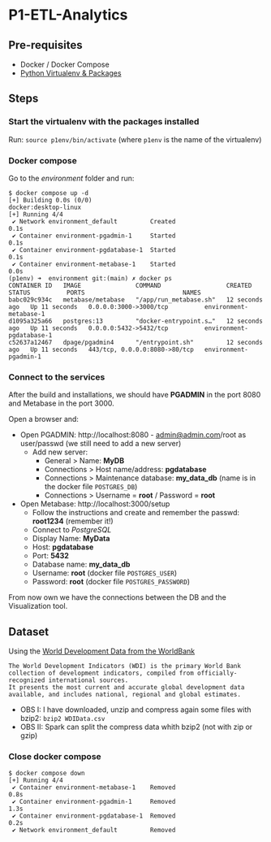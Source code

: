 # P1-ETL-Analytics

## Pre-requisites
* Docker / Docker Compose
* [Python Virtualenv & Packages](environment/virtual_environment.md)

## Steps
### Start the virtualenv with the packages installed
Run: `source p1env/bin/activate` (where `p1env` is the name of the virtualenv)

### Docker compose
Go to the _environment_ folder and run:
```shell
$ docker compose up -d
[+] Building 0.0s (0/0)                                                                                                                                                   docker:desktop-linux
[+] Running 4/4
 ✔ Network environment_default         Created                                                                                                                                            0.1s
 ✔ Container environment-pgadmin-1     Started                                                                                                                                            0.1s
 ✔ Container environment-pgdatabase-1  Started                                                                                                                                            0.1s
 ✔ Container environment-metabase-1    Started                                                                                                                                            0.0s
(p1env) ➜  environment git:(main) ✗ docker ps
CONTAINER ID   IMAGE               COMMAND                  CREATED          STATUS          PORTS                           NAMES
babc029c934c   metabase/metabase   "/app/run_metabase.sh"   12 seconds ago   Up 11 seconds   0.0.0.0:3000->3000/tcp          environment-metabase-1
d1095a325a66   postgres:13         "docker-entrypoint.s…"   12 seconds ago   Up 11 seconds   0.0.0.0:5432->5432/tcp          environment-pgdatabase-1
c52637a12467   dpage/pgadmin4      "/entrypoint.sh"         12 seconds ago   Up 11 seconds   443/tcp, 0.0.0.0:8080->80/tcp   environment-pgadmin-1
```

### Connect to the services
After the build and installations, we should have __PGADMIN__ in the port 8080 and Metabase in the port 3000.

Open a browser and:
* Open PGADMIN: http://localhost:8080 - admin@admin.com/root as user/passwd (we still need to add a new server)
  * Add new server:
    * General > Name: __MyDB__
    * Connections > Host name/address: __pgdatabase__ 
    * Connections > Maintenance database: __my_data_db__ (name is in the docker file `POSTGRES_DB`)
    * Connections > Username = __root__ / Password = __root__
* Open Metabase: http://localhost:3000/setup
  * Follow the instructions and create and remember the passwd: __root1234__ (remember it!)
  * Connect to _PostgreSQL_
  * Display Name: __MyData__
  * Host: __pgdatabase__
  * Port: __5432__
  * Database name: __my_data_db__
  * Username: __root__ (docker file `POSTGRES_USER`)
  * Password: __root__ (docker file `POSTGRES_PASSWORD`)

From now own we have the connections between the DB and the Visualization tool.

## Dataset
Using the [World Development Data from the WorldBank](https://datacatalog.worldbank.org/search/dataset/0037712/World-Development-Indicators)
```
The World Development Indicators (WDI) is the primary World Bank collection of development indicators, compiled from officially-recognized international sources. 
It presents the most current and accurate global development data available, and includes national, regional and global estimates.
```

- OBS I: I have downloaded, unzip and compress again some files with bzip2: `bzip2 WDIData.csv`
- OBS II: Spark can split the compress data whith bzip2 (not with zip or gzip)

### Close docker compose
```shell
$ docker compose down
[+] Running 4/4
 ✔ Container environment-metabase-1    Removed                                                                                                                                            0.8s
 ✔ Container environment-pgadmin-1     Removed                                                                                                                                            1.3s
 ✔ Container environment-pgdatabase-1  Removed                                                                                                                                            0.2s
 ✔ Network environment_default         Removed
```
